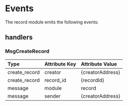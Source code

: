 <!--
order: 3
-->

# Events

The record module emits the following events:

## handlers

### MsgCreateRecord

| Type          | Attribute Key | Attribute Value  |
|:--------------|:--------------|:-----------------|
| create_record | creator       | {creatorAddress} |
| create_record | record_id     | {recordId}       |
| message       | module        | record           |
| message       | sender        | {creatorAddress} |

